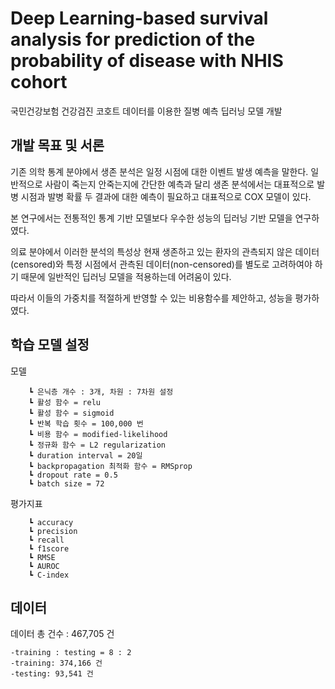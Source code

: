 # Deep Learning-based survival analysis for prediction of the probability of disease with NHIS cohort

국민건강보험 건강검진 코호트 데이터를 이용한 질병 예측 딥러닝 모델 개발


## 개발 목표 및 서론
기존 의학 통계 분야에서 생존 분석은 일정 시점에 대한 이벤트 발생 예측을 말한다.
일반적으로 사람이 죽는지 안죽는지에 간단한 예측과 달리
생존 분석에서는 대표적으로 발병 시점과 발병 확률 두 결과에 대한 예측이 필요하고
대표적으로 COX 모델이 있다.

본 연구에서는 전통적인 통계 기반 모델보다 우수한 성능의 딥러닝 기반 모델을 연구하였다.

의료 분야에서 이러한 분석의 특성상 현재 생존하고 있는 환자의 관측되지 않은 데이터(censored)와
특정 시점에서 관측된 데이터(non-censored)를 별도로 고려하여야 하기 때문에 일반적인 딥러닝 모델을
적용하는데 어려움이 있다.

따라서 이들의 가중치를 적절하게 반영할 수 있는 비용함수를 제안하고, 성능을 평가하였다.


## 학습 모델 설정
모델
```
	┗ 은닉층 개수 : 3개, 차원 : 7차원 설정
	┗ 활성 함수 = relu
	┗ 활성 함수 = sigmoid
	┗ 반복 학습 횟수 = 100,000 번
	┗ 비용 함수 = modified-likelihood
	┗ 정규화 함수 = L2 regularization
	┗ duration interval = 20일
	┗ backpropagation 최적화 함수 = RMSprop
	┗ dropout rate = 0.5
	┗ batch size = 72
```
평가지표
```
	┗ accuracy
	┗ precision
	┗ recall
	┗ f1score
	┗ RMSE
	┗ AUROC
	┗ C-index
```


## 데이터
데이터 총 건수 : 467,705 건
```
-training : testing = 8 : 2
-training: 374,166 건
-testing: 93,541 건
```

